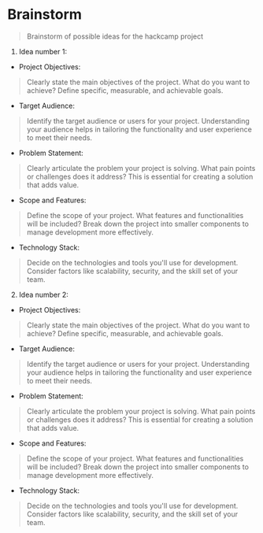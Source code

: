 # Brainstorm
> Brainstorm of possible ideas for the hackcamp project

1. Idea number 1:

  - Project Objectives:
  > Clearly state the main objectives of the project. What do you want to achieve? Define specific, measurable, and achievable goals.
  - Target Audience:
  > Identify the target audience or users for your project. Understanding your audience helps in tailoring the functionality and user experience to meet their needs.
  - Problem Statement:
  > Clearly articulate the problem your project is solving. What pain points or challenges does it address? This is essential for creating a solution that adds value.
  - Scope and Features:
  > Define the scope of your project. What features and functionalities will be included? Break down the project into smaller components to manage development more effectively.
  - Technology Stack:
  > Decide on the technologies and tools you'll use for development. Consider factors like scalability, security, and the skill set of your team.


2. Idea number 2:

  - Project Objectives:
  > Clearly state the main objectives of the project. What do you want to achieve? Define specific, measurable, and achievable goals.
  - Target Audience:
  > Identify the target audience or users for your project. Understanding your audience helps in tailoring the functionality and user experience to meet their needs.
  - Problem Statement:
  > Clearly articulate the problem your project is solving. What pain points or challenges does it address? This is essential for creating a solution that adds value.
  - Scope and Features:
  > Define the scope of your project. What features and functionalities will be included? Break down the project into smaller components to manage development more effectively.
  - Technology Stack:
  > Decide on the technologies and tools you'll use for development. Consider factors like scalability, security, and the skill set of your team.
